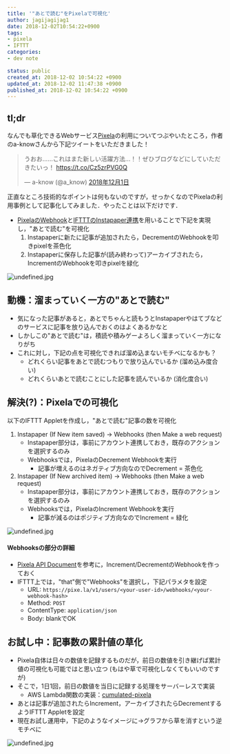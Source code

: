 ```yaml
---
title: '"あとで読む"をPixelaで可視化'
author: jagijagijag1
date: 2018-12-02T10:54:22+0900
tags:
- pixela
- IFTTT
categories:
- dev note

status: public
created_at: 2018-12-02 10:54:22 +0900
updated_at: 2018-12-02 11:47:38 +0900
published_at: 2018-12-02 10:54:22 +0900
---
```

## tl;dr
なんでも草化できるWebサービス[Pixela](https://pixe.la)の利用についてつぶやいたところ，作者のa-knowさんから下記ツイートをいただきました！

<blockquote class="twitter-tweet" data-lang="ja"><p lang="ja" dir="ltr">うおお……これはまた新しい活躍方法…！！ぜひブログなどにしていただきたいっ！ <a href="https://t.co/Cz5zrPVG0Q">https://t.co/Cz5zrPVG0Q</a></p>&mdash; a-know (@a_know) <a href="https://twitter.com/a_know/status/1068691858220445696?ref_src=twsrc%5Etfw">2018年12月1日</a></blockquote>
<script async src="https://platform.twitter.com/widgets.js" charset="utf-8"></script>


正直なところ技術的なポイントは何もないのですが，せっかくなのでPixelaの利用事例として記事化してみました．やったことは以下だけです．
- [PixelaのWebhook](https://pixe.la/#api-webhook)と[IFTTTのInstapaper連携](https://ifttt.com/instapaper)を用いることで下記を実現し，"あとで読む"を可視化
  1. Instapaperに新たに記事が追加されたら，DecrementのWebhookを叩きpixelを茶色化
  2. Instapaperに保存した記事が(読み終わって)アーカイブされたら，IncrementのWebhookを叩きpixelを緑化

![undefined.jpg](/blog/posts/2018_12_02/bfacefb91e716a338ed402bb54f70ef0.jpg)

## 動機：溜まっていく一方の"あとで読む"
- 気になった記事があると，あとでちゃんと読もうとInstapaperやはてブなどのサービスに記事を放り込んでおくのはよくあるかなと
- しかしこの"あとで読む"は，積読や積みゲーよろしく溜まっていく一方になりがち
- これに対し，下記の点を可視化できれば溜め込まないモチベになるかも？
  - どれくらい記事をあとで読むつもりで放り込んでいるか (溜め込み度合い)
  - どれくらいあとで読むことにした記事を読んでいるか (消化度合い)


## 解決(?)：Pixelaでの可視化
以下のIFTTT Appletを作成し，"あとで読む"記事の数を可視化
1. Instapaper (If New item saved) -> Webhooks (then Make a web request)
   - Instapaper部分は，事前にアカウント連携しておき，既存のアクションを選択するのみ
   - Webhooksでは，PixelaのDecrement Webhookを実行
     - 記事が増えるのはネガティブ方向なのでDecrement = 茶色化
2. Instapaper (If New archived item) -> Webhooks (then Make a web request)
   - Instapaper部分は，事前にアカウント連携しておき，既存のアクションを選択するのみ
   - Webhooksでは，PixelaのIncrement Webhookを実行
     - 記事が減るのはポジティブ方向なのでIncrement = 緑化

![undefined.jpg](/blog/posts/2018_12_02/d991fb17c3729eac219b47d473213d36.jpg)

#### Webhooksの部分の詳細
- [Pixela API Document](https://docs.pixe.la/#/post-webhook)を参考に，Increment/DecrementのWebhookを作っておく
- IFTTT上では，"that"側で"Webhooks"を選択し，下記パラメタを設定
  - URL: `https://pixe.la/v1/users/<your-user-id>/webhooks/<your-webhook-hash>`
  - Method: `POST`
  - ContentType: `application/json`
  - Body: blankでOK


## お試し中：記事数の累計値の草化
- Pixela自体は日々の数値を記録するものだが，前日の数値を引き継げば累計値の可視化も可能ではと思い立つ (もはや草で可視化しなくてもいいのですが)
- そこで，1日1回，前日の数値を当日に記録する処理をサーバーレスで実装
  - AWS Lambda関数の実装：[cumulated-pixela](https://github.com/jagijagijag1/cumulated-pixela)
- あとは記事が追加されたらIncrement，アーカイブされたらDecrementするようIFTTT Appletを設定
- 現在お試し運用中，下記のようなイメージに→グラフから草を消すという逆モチベに

![undefined.jpg](https://s3.qrunch.io/6cbe08951a59cc1e5486b040148b2212.jpg)
